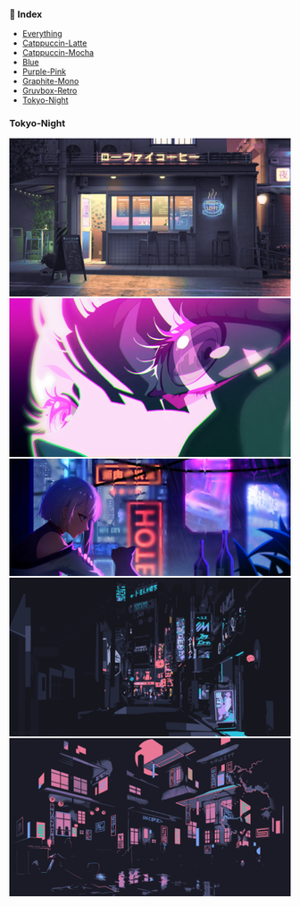 ### 📖 Index
- [Everything](/src/index/Everything.md)
- [Catppuccin-Latte](/src/index/Catppuccin-Latte.md)
- [Catppuccin-Mocha](/src/index/Catppuccin-Mocha.md)
- [Blue](/src/index/Blue.md)
- [Purple-Pink](/src/index/Purple-Pink.md)
- [Graphite-Mono](/src/index/Graphite-Mono.md)
- [Gruvbox-Retro](/src/index/Gruvbox-Retro.md)
- [Tokyo-Night](/src/index/Tokyo-Night.md)

### Tokyo-Night

<img src="https://github.com/iambluie/masterpiecewallpapers/blob/main/src/wallpapers/Tokyo-Night/cat_lofi_cafe.jpg?raw=true">
<img src="https://github.com/iambluie/masterpiecewallpapers/blob/main/src/wallpapers/Tokyo-Night/cyber.jpg?raw=true">
<img src="https://github.com/iambluie/masterpiecewallpapers/blob/main/src/wallpapers/Tokyo-Night/edger_lucy_neon.jpg?raw=true">
<img src="https://github.com/iambluie/masterpiecewallpapers/blob/main/src/wallpapers/Tokyo-Night/lowpoly_street.png?raw=true">
<img src="https://github.com/iambluie/masterpiecewallpapers/blob/main/src/wallpapers/Tokyo-Night/tokyo_pink.png?raw=true">